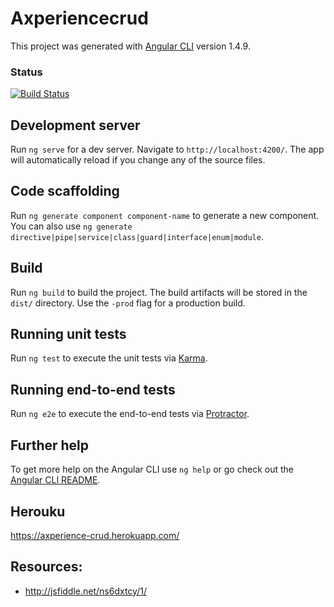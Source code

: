 # Axperiencecrud

This project was generated with [Angular CLI](https://github.com/angular/angular-cli) version 1.4.9.

### Status
[![Build Status](https://travis-ci.com/shah-smit/Axperience-crud.svg?token=ZyViK46ak7tr4QJc1DsR&branch=master)](https://travis-ci.com/shah-smit/Axperience-crud)

## Development server

Run `ng serve` for a dev server. Navigate to `http://localhost:4200/`. The app will automatically reload if you change any of the source files.

## Code scaffolding

Run `ng generate component component-name` to generate a new component. You can also use `ng generate directive|pipe|service|class|guard|interface|enum|module`.

## Build

Run `ng build` to build the project. The build artifacts will be stored in the `dist/` directory. Use the `-prod` flag for a production build.

## Running unit tests

Run `ng test` to execute the unit tests via [Karma](https://karma-runner.github.io).

## Running end-to-end tests

Run `ng e2e` to execute the end-to-end tests via [Protractor](http://www.protractortest.org/).

## Further help

To get more help on the Angular CLI use `ng help` or go check out the [Angular CLI README](https://github.com/angular/angular-cli/blob/master/README.md).

## Herouku

https://axperience-crud.herokuapp.com/

## Resources:
- http://jsfiddle.net/ns6dxtcy/1/
